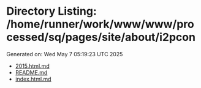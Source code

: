 # Directory Listing: /home/runner/work/www/www/processed/sq/pages/site/about/i2pcon
Generated on: Wed May  7 05:19:23 UTC 2025

- [2015.html.md](2015.html.md)
- [README.md](README.md)
- [index.html.md](index.html.md)

